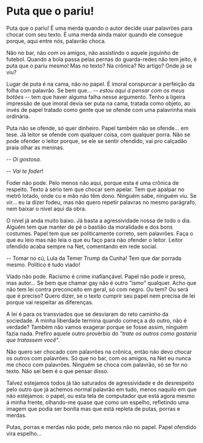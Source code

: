 # Puta que o pariu!

Puta que o pariu! É uma merda quando o autor decide usar palavrões para chocar com seu texto. É uma merda ainda maior quando ele consegue porque, aqui entre nós, palavrão choca.

Não no bar, não com os amigos, não assistindo o aquele joguinho de futebol. Quando a bola passa pelas pernas do guarda-redes não tem jeito, é puta que o pariu mesmo! Mas no texto? Na crônica? No artigo? Onde já se viu?

Lugar de puta é na cama, não no papel. É imoral conspurcar a perfeição da folha com palavrão. Se bem que... -- *estou aqui a pensar com os meus botões* -- tem que haver alguma falha nesse argumento. Tenho a ligeira impressão de que imoral devia ser puta na cama, tratada como objeto, ao invés de papel tratado como gente que se ofende com uma palavrinha mais ordinária.

Puta não se ofende, só quer dinheiro. Papel também não se ofende... em tese. Já leitor se ofende com qualquer coisa, com qualquer porra. Não se pode ofender o leitor porque, se ele se sentir ofendido, vai pro calçadão praia olhar as meninas.

-- *Oi gostosa.*

-- *Vai te foder*!

Foder não pode. Pelo menos não aqui, porque esta é uma crônica de respeito. Texto à sério tem que chocar sem apelar. Tem que apalpar no metrô lotado, onde cu e mão não têm dono. Ninguém sabe, ninguém viu. Se vir... eu ia dizer fodeu, mas não quero repetir palavras no mesmo parágrafo, nem baixar o nível aqui da obra.

O nível já anda muito baixo. Já basta a agressividade nossa de todo o dia. Alguém tem que manter de pé o bastião da moralidade e dos bons costumes. Papel tem que ser politicamente correto, sem palavrões. Faça o que eu leio mas não leia o que eu faço para não ofender o leitor. Leitor ofendido acaba sempre na Net, comentando em rede social.

-- Tomar no cú, Lula da Temer Trump da Cunha! Tem que dar porrada mesmo. Político é tudo viado!

Viado não pode. Racismo é crime inafiançável. Papel não pode ir preso, mas autor... Se bem que chamar gay não é outro *"ismo"* qualquer. Acho que não tem lei contra preconceito em geral, só com negro. Ou tem? Ou será que é preciso? Quero dizer, se o texto cumprir seu papel nem precisa de lei porque vai respeitar as diferenças.

A lei é para os transviados que se desviaram do reto caminho da sociedade. A minha liberdade termina quando começa a do outro, não é verdade? Também não vamos exagerar porque se fosse assim, ninguém fazia nada. Prefiro aquele outro provérbio do *"trate os outros como gostaria que tratassem você"*.

Não quero ser chocado com palavrões na crônica, então não devo chocar os outros com palavrões. Só que no bar, com os amigos, na Net eu nunca me choco com palavrões. Ninguém se choca com palavrão, só se for no texto. Não sei bem é o que pensar disso.

Talvez estejamos todos já tão saturados de agressividade e de desrespeito pelo outro que já achemos normal palavrão em tudo, menos naquilo   em que não estejamos: o papel, ou esta tela de computador que está agora mesmo á minha frente, olhando-me quase que como um espelho, refletindo uma imagem que podia ser bonita mas que está repleta de putas, porras e merdas.

Putas, porras e merdas não pode, pelo menos não no papel. Papel ofendido vira espelho...